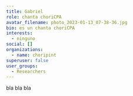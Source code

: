 ```yaml
---
title: Gabriel
role: chanta choriCPA
avatar_filename: photo_2023-01-13_07-38-36.jpg
bio: es un chanta choriCPA
interests:
  - ninguno
social: []
organizations:
  - name: choripint
superuser: false
user_groups:
  - Researchers
---
```

bla bla bla